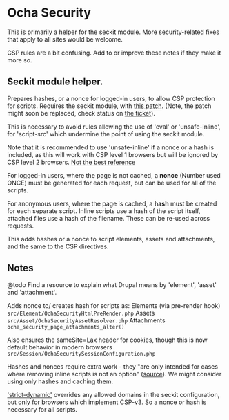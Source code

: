 # Ocha Security

This is primarily a helper for the seckit module. More security-related fixes
that apply to all sites would be welcome.

CSP rules are a bit confusing. Add to or improve these notes if they make it
more so.

## Seckit module helper.
Prepares hashes, or a nonce for logged-in users, to allow CSP protection for
scripts. Requires the seckit module, with [this patch](seckit-patch).
(Note, the patch might soon be replaced, check status on [the ticket](patch-ticket)).

This is necessary to avoid rules allowing the use of 'eval' or 'unsafe-inline',
for 'script-src' which undermine the point of using the seckit module.

Note that it is recommended to use 'unsafe-inline' if a nonce or a hash is
included, as this will work with CSP level 1 browsers but will be ignored by
CSP level 2 browsers. [Not the best reference](unsafe-inline)

For logged-in users, where the page is not cached, a __nonce__ (Number used ONCE)
must be generated for each request, but can be used for all of the scripts.

For anonymous users, where the page is cached, a __hash__ must be created for each
separate script. Inline scripts use a hash of the script itself, attached files
use a hash of the filename. These can be re-used across requests.

This adds hashes or a nonce to script elements, assets and attachments, and the
same to the CSP directives.

## Notes

@todo Find a resource to explain what Drupal means by 'element', 'asset' and
'attachment'.

Adds nonce to/ creates hash for scripts as:
Elements (via pre-render hook)
`src/Element/OchaSecurityHtmlPreRender.php`
Assets
`src/Asset/OchaSecurityAssetResolver.php`
Attachments
`ocha_security_page_attachments_alter()`

Also ensures the sameSite=Lax header for cookies, though this is now default
behavior in modern browsers
`src/Session/OchaSecuritySessionConfiguration.php`

Hashes and nonces require extra work - they "are only intended for cases where
removing inline scripts is not an option" ([source](https://blog.mozilla.org/security/2014/10/04/csp-for-the-web-we-have/)). We might consider using only hashes and caching them.

['strict-dynamic'](https://developer.mozilla.org/en-US/docs/Web/HTTP/Headers/Content-Security-Policy/script-src#strict-dynamic) overrides any allowed domains in the seckit configuration, but
only for browsers which implement CSP-v3. So a nonce or hash is necessary for
all scripts.

[seckit-patch]: https://www.drupal.org/files/issues/2021-09-13/2844205-alter-csp-directives-10.patch
[patch-ticket]: https://www.drupal.org/project/seckit/issues/2844205#comment-14455849
[unsafe-inline]: https://github.com/mozilla/http-observatory/issues/88
